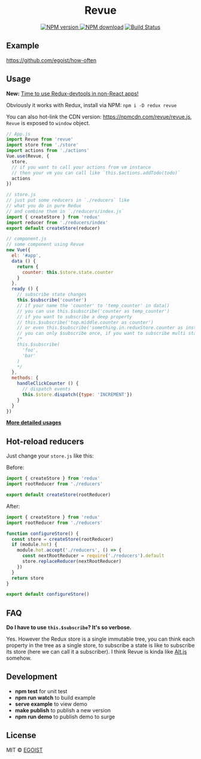 <h1 align="center">Revue</h1>

<p align="center">
  <a href="https://www.npmjs.com/package/revue">
    <img src="https://camo.githubusercontent.com/b145895dcb12693255d3b4b371446ea6b73fa357/68747470733a2f2f696d672e736869656c64732e696f2f6e706d2f762f72657675652e737667" alt="NPM version" style="max-width:100%;">
  </a>
  <a href="https://www.npmjs.com/package/revue">
    <img src="https://camo.githubusercontent.com/49a99ffd8da7a0793e1d648f859792e9b1db45fa/68747470733a2f2f696d672e736869656c64732e696f2f6e706d2f646d2f72657675652e737667" alt="NPM download" style="max-width:100%;"></a>
  <a href="https://travis-ci.org/egoist/revue">
    <img src="https://img.shields.io/travis/egoist/revue/master.svg" alt="Build Status" style="max-width:100%;">
  </a>
</p>

## Example

https://github.com/egoist/how-often

## Usage

**New:** [Time to use Redux-devtools in non-React apps!](https://github.com/egoist/redux-devtools-script)

Obviously it works with Redux, install via NPM: `npm i -D redux revue`

You can also hot-link the CDN version: https://npmcdn.com/revue/revue.js, `Revue` is exposed to `window` object.

```javascript
// App.js
import Revue from 'revue'
import store from './store'
import actions from './actions'
Vue.use(Revue, {
  store,
  // if you want to call your actions from vm instance
  // then your vm you can call like `this.$actions.addTodo(todo)`
  actions
})

// store.js
// just put some reducers in `./reducers` like
// what you do in pure Redux
// and combine them in `./reducers/index.js`
import { createStore } from 'redux'
import reducer from './reducers/index'
export default createStore(reducer)

// component.js
// some component using Revue
new Vue({
  el: '#app',
  data () {
    return {
      counter: this.$store.state.counter
    }
  },
  ready () {
    // subscribe state changes
    this.$subscribe('counter')
    // if your name the 'counter' to 'temp_counter' in data()
    // you can use this.$subscribe('counter as temp_counter')
    // if you want to subscribe a deep property
    // this.$subscribe('top.middle.counter as counter')
    // or even this.$subscribe('something.in.reduxStore.counter as instance.somewhere.counter')
    // you can only $subscribe once, if you want to subscribe multi states at the same time, do this:
    /*
    this.$subscribe(
      'foo',
      'bar'
    )
    */
  },
  methods: {
    handleClickCounter () {
      // dispatch events
      this.$store.dispatch({type: 'INCREMENT'})
    }
  }
})
```

[**More detailed usages**](/src)

## Hot-reload reducers

Just change your `store.js` like this:

Before:

```javascript
import { createStore } from 'redux'
import rootReducer from './reducers'

export default createStore(rootReducer)
```

After:

```javascript
import { createStore } from 'redux'
import rootReducer from './reducers'

function configureStore() {
  const store = createStore(rootReducer)
  if (module.hot) {
    module.hot.accept('./reducers', () => {
      const nextRootReducer = require('./reducers').default
      store.replaceReducer(nextRootReducer)
    })
  }
  return store
}

export default configureStore()
```

## FAQ

**Do I have to use `this.$subscribe`? It's so verbose.**

Yes. However the Redux store is a single immutable tree, you can think each property in the tree as a single store, to subscribe a state is like to subscribe its store (here we can call it a subscriber). I think Revue is kinda like [Alt.js](http://alt.js.org) somehow.

## Development

- **npm test** for unit test
- **npm run watch** to build example
- **serve example** to view demo
- **make publish** to publish a new version
- **npm run demo** to publish demo to surge

## License

MIT &copy; [EGOIST](https://github.com/egoist)
